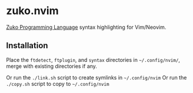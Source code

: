 # zuko.nvim

[Zuko Programming Language](https://github.com/shehryar49/zuko)
syntax highlighting for Vim/Neovim.

## Installation

Place the `ftdetect`, `ftplugin`, and `syntax` directories in 
`~/.config/nvim/`, merge with existing directories if any.

Or run the `./link.sh` script to create symlinks in `~/.config/nvim`
Or run the `./copy.sh` script to copy to `~/.config/nvim`
